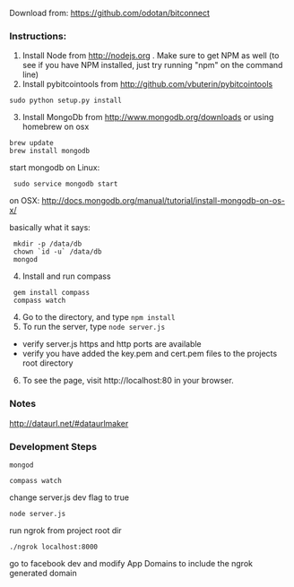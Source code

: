 Download from: https://github.com/odotan/bitconnect

### Instructions:

1. Install Node from http://nodejs.org . Make sure to get NPM as well (to see if you have NPM installed, just try running "npm" on the command line)
2. Install pybitcointools from http://github.com/vbuterin/pybitcointools
 ```
 sudo python setup.py install
 ```
3. Install MongoDb from http://www.mongodb.org/downloads
or using homebrew on osx
```
brew update
brew install mongodb
```
start mongodb
 on Linux:
 ``` 
  sudo service mongodb start
 ```
 on OSX:
  http://docs.mongodb.org/manual/tutorial/install-mongodb-on-os-x/
  
  basically what it says:
  ```
   mkdir -p /data/db
   chown `id -u` /data/db
   mongod
   ``` 
4. Install and run compass
 ``` 
  gem install compass
  compass watch
 ```
4. Go to the directory, and type ```npm install```
5. To run the server, type ```node server.js```
 * verify server.js https and http ports are available
 * verify you have added the key.pem and cert.pem files to the projects root directory
6. To see the page, visit http://localhost:80 in your browser.


### Notes
http://dataurl.net/#dataurlmaker


### Development Steps

```
mongod
```

```
compass watch
```

change server.js dev flag to true

```
node server.js
```

run ngrok from project root dir
```
./ngrok localhost:8000
```

go to facebook dev and modify App Domains to include the ngrok generated domain